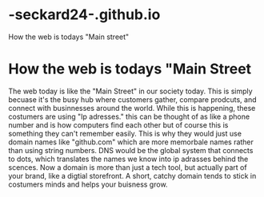 # -seckard24-.github.io
<!DOCTYPE html>
<html lang="en">
<head> 
    <meta charset="UTF-8">
    <mete name="viewport" content="width=device-width, initial-scale=1"
    <title>How the web is todays "Main street"</title> 
</head>
<body>
  <h1>How the web is todays "Main Street</h1>
<P>
The web today is like the "Main Street" in our society today. This is simply becuase it's the busy hub where customers gather, compare prodcuts, and connect with businnesses around the world. While this is happening, these costumers are using "Ip adresses." this can be thought of as like a phone number and is how computers find each other but of course this is something they can't remember easily. This is why they would just use domain names like "github.com" which are more memorbale names rather than using string numbers. DNS would be the global system that connects to dots, which translates the names we know into ip adrasses behind the scences. Now a domain is more than just a tech tool, but actually part of your brand, like a digtial storefront. A short, catchy domain tends to stick in costumers minds and helps your buisness grow. 
  </P>
</body>
</html>
